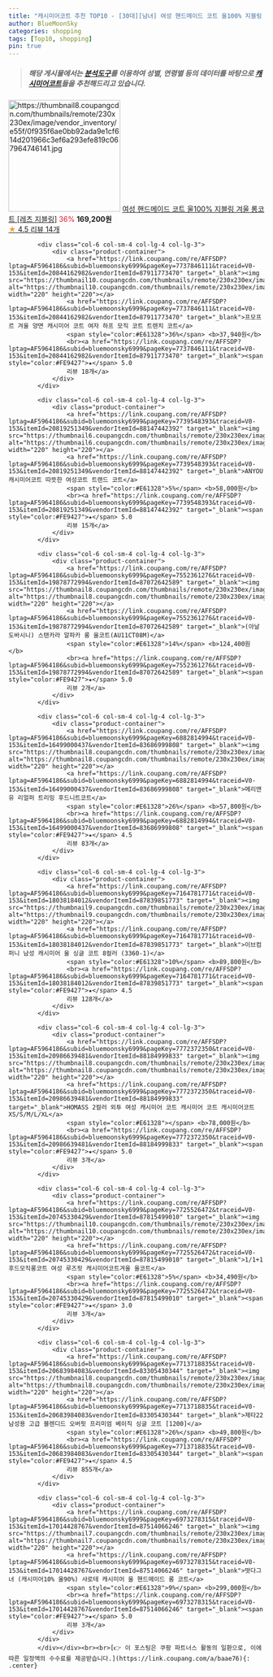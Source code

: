 ```yaml
---
title: "캐시미어코트 추천 TOP10 - [30대][남녀] 여성 핸드메이드 코트 울100% 지블링 겨울 롱코트 [레츠 지블링]"
author: BlueMoonSky
categories: shopping
tags: [Top10, shopping]
pin: true
---
```


> ##### 해당 게시물에서는 [**분석도구**](https://itemscout.io/)를 이용하여 **성별**, **연령별** 등의 데이터를 바탕으로 [**캐시미어코트**](https://link.coupang.com/a/baae76)들을 추천해드리고 있습니다.
<div class="container"><div class="row">
            <div class="col-6 col-sm-4 col-lg-4 col-lg-3">
                <div class="product-container">
                    <a href="https://link.coupang.com/re/AFFSDP?lptag=AF5964186&subid=bluemoonsky6999&pageKey=7684790397&traceid=V0-153&itemId=20534164864&vendorItemId=87611047487" target="_blank"><img src="https://thumbnail8.coupangcdn.com/thumbnails/remote/230x230ex/image/vendor_inventory/e55f/0f935f6ae0bb92ada9e1cf614d201966c3ef6a293efe819c067964746141.jpg" alt="https://thumbnail8.coupangcdn.com/thumbnails/remote/230x230ex/image/vendor_inventory/e55f/0f935f6ae0bb92ada9e1cf614d201966c3ef6a293efe819c067964746141.jpg" width="220" height="220"></a>
                    <a href="https://link.coupang.com/re/AFFSDP?lptag=AF5964186&subid=bluemoonsky6999&pageKey=7684790397&traceid=V0-153&itemId=20534164864&vendorItemId=87611047487" target="_blank">여성 핸드메이드 코트 울100% 지블링 겨울 롱코트 [레츠 지블링]</a>
                    <span style="color:#E61328">36%</span> <b>169,200원</b>
                    <br><a href="https://link.coupang.com/re/AFFSDP?lptag=AF5964186&subid=bluemoonsky6999&pageKey=7684790397&traceid=V0-153&itemId=20534164864&vendorItemId=87611047487" target="_blank"><span style="color:#FE9427">★</span> 4.5
                    리뷰 14개</a>
                </div>
            </div>
            
            <div class="col-6 col-sm-4 col-lg-4 col-lg-3">
                <div class="product-container">
                    <a href="https://link.coupang.com/re/AFFSDP?lptag=AF5964186&subid=bluemoonsky6999&pageKey=7737846111&traceid=V0-153&itemId=20844162982&vendorItemId=87911773470" target="_blank"><img src="https://thumbnail10.coupangcdn.com/thumbnails/remote/230x230ex/image/vendor_inventory/45c6/3c3d2524a10ba3d1019287c2da9b14c23ccdd9000c1e37a0564e7c0acbda.jpg" alt="https://thumbnail10.coupangcdn.com/thumbnails/remote/230x230ex/image/vendor_inventory/45c6/3c3d2524a10ba3d1019287c2da9b14c23ccdd9000c1e37a0564e7c0acbda.jpg" width="220" height="220"></a>
                    <a href="https://link.coupang.com/re/AFFSDP?lptag=AF5964186&subid=bluemoonsky6999&pageKey=7737846111&traceid=V0-153&itemId=20844162982&vendorItemId=87911773470" target="_blank">프모프르 겨울 양면 캐시미어 코트 여자 하프 모직 코트 트렌치 코트</a>
                    <span style="color:#E61328">36%</span> <b>37,940원</b>
                    <br><a href="https://link.coupang.com/re/AFFSDP?lptag=AF5964186&subid=bluemoonsky6999&pageKey=7737846111&traceid=V0-153&itemId=20844162982&vendorItemId=87911773470" target="_blank"><span style="color:#FE9427">★</span> 5.0
                    리뷰 18개</a>
                </div>
            </div>
            
            <div class="col-6 col-sm-4 col-lg-4 col-lg-3">
                <div class="product-container">
                    <a href="https://link.coupang.com/re/AFFSDP?lptag=AF5964186&subid=bluemoonsky6999&pageKey=7739548393&traceid=V0-153&itemId=20819251349&vendorItemId=88147442392" target="_blank"><img src="https://thumbnail6.coupangcdn.com/thumbnails/remote/230x230ex/image/vendor_inventory/ee50/8e1e6803526f07604974dd2fd2f51df15334ea3fada5a78a9a23aa941a59.jpg" alt="https://thumbnail6.coupangcdn.com/thumbnails/remote/230x230ex/image/vendor_inventory/ee50/8e1e6803526f07604974dd2fd2f51df15334ea3fada5a78a9a23aa941a59.jpg" width="220" height="220"></a>
                    <a href="https://link.coupang.com/re/AFFSDP?lptag=AF5964186&subid=bluemoonsky6999&pageKey=7739548393&traceid=V0-153&itemId=20819251349&vendorItemId=88147442392" target="_blank">ANYOU 캐시미어코트 따뜻한 여성코트 트랜드 코트</a>
                    <span style="color:#E61328">5%</span> <b>58,000원</b>
                    <br><a href="https://link.coupang.com/re/AFFSDP?lptag=AF5964186&subid=bluemoonsky6999&pageKey=7739548393&traceid=V0-153&itemId=20819251349&vendorItemId=88147442392" target="_blank"><span style="color:#FE9427">★</span> 5.0
                    리뷰 15개</a>
                </div>
            </div>
            
            <div class="col-6 col-sm-4 col-lg-4 col-lg-3">
                <div class="product-container">
                    <a href="https://link.coupang.com/re/AFFSDP?lptag=AF5964186&subid=bluemoonsky6999&pageKey=7552361276&traceid=V0-153&itemId=19878772994&vendorItemId=87072642589" target="_blank"><img src="https://thumbnail8.coupangcdn.com/thumbnails/remote/230x230ex/image/vendor_inventory/e37f/248ca83dfca87d1f1ee14d12c7df4639a276f715ef91ec7216a4cc99c8c2.jpg" alt="https://thumbnail8.coupangcdn.com/thumbnails/remote/230x230ex/image/vendor_inventory/e37f/248ca83dfca87d1f1ee14d12c7df4639a276f715ef91ec7216a4cc99c8c2.jpg" width="220" height="220"></a>
                    <a href="https://link.coupang.com/re/AFFSDP?lptag=AF5964186&subid=bluemoonsky6999&pageKey=7552361276&traceid=V0-153&itemId=19878772994&vendorItemId=87072642589" target="_blank">(아날도바시니) 스탠카라 알파카 롱 울코트(AU11CT08M)</a>
                    <span style="color:#E61328">14%</span> <b>124,400원</b>
                    <br><a href="https://link.coupang.com/re/AFFSDP?lptag=AF5964186&subid=bluemoonsky6999&pageKey=7552361276&traceid=V0-153&itemId=19878772994&vendorItemId=87072642589" target="_blank"><span style="color:#FE9427">★</span> 5.0
                    리뷰 2개</a>
                </div>
            </div>
            
            <div class="col-6 col-sm-4 col-lg-4 col-lg-3">
                <div class="product-container">
                    <a href="https://link.coupang.com/re/AFFSDP?lptag=AF5964186&subid=bluemoonsky6999&pageKey=6882814994&traceid=V0-153&itemId=16499000437&vendorItemId=83686999808" target="_blank"><img src="https://thumbnail8.coupangcdn.com/thumbnails/remote/230x230ex/image/vendor_inventory/e641/78279f496fbb05fe61dc89b10556f8bf56529d20b2abbfe312d06b829629.jpg" alt="https://thumbnail8.coupangcdn.com/thumbnails/remote/230x230ex/image/vendor_inventory/e641/78279f496fbb05fe61dc89b10556f8bf56529d20b2abbfe312d06b829629.jpg" width="220" height="220"></a>
                    <a href="https://link.coupang.com/re/AFFSDP?lptag=AF5964186&subid=bluemoonsky6999&pageKey=6882814994&traceid=V0-153&itemId=16499000437&vendorItemId=83686999808" target="_blank">메리앤유 리얼퍼 트리밍 후드니트코트</a>
                    <span style="color:#E61328">26%</span> <b>57,800원</b>
                    <br><a href="https://link.coupang.com/re/AFFSDP?lptag=AF5964186&subid=bluemoonsky6999&pageKey=6882814994&traceid=V0-153&itemId=16499000437&vendorItemId=83686999808" target="_blank"><span style="color:#FE9427">★</span> 4.5
                    리뷰 83개</a>
                </div>
            </div>
            
            <div class="col-6 col-sm-4 col-lg-4 col-lg-3">
                <div class="product-container">
                    <a href="https://link.coupang.com/re/AFFSDP?lptag=AF5964186&subid=bluemoonsky6999&pageKey=7164781771&traceid=V0-153&itemId=18038184012&vendorItemId=87839851773" target="_blank"><img src="https://thumbnail9.coupangcdn.com/thumbnails/remote/230x230ex/image/vendor_inventory/aa15/edc8139ad76ac79d000658f288f3926d1c37cf0f4dc2ad9351e0a0d1362e.jpg" alt="https://thumbnail9.coupangcdn.com/thumbnails/remote/230x230ex/image/vendor_inventory/aa15/edc8139ad76ac79d000658f288f3926d1c37cf0f4dc2ad9351e0a0d1362e.jpg" width="220" height="220"></a>
                    <a href="https://link.coupang.com/re/AFFSDP?lptag=AF5964186&subid=bluemoonsky6999&pageKey=7164781771&traceid=V0-153&itemId=18038184012&vendorItemId=87839851773" target="_blank">이브컴퍼니 남성 캐시미어 울 싱글 코트 8컬러 (3360-1)</a>
                    <span style="color:#E61328">10%</span> <b>89,800원</b>
                    <br><a href="https://link.coupang.com/re/AFFSDP?lptag=AF5964186&subid=bluemoonsky6999&pageKey=7164781771&traceid=V0-153&itemId=18038184012&vendorItemId=87839851773" target="_blank"><span style="color:#FE9427">★</span> 4.5
                    리뷰 128개</a>
                </div>
            </div>
            
            <div class="col-6 col-sm-4 col-lg-4 col-lg-3">
                <div class="product-container">
                    <a href="https://link.coupang.com/re/AFFSDP?lptag=AF5964186&subid=bluemoonsky6999&pageKey=7772372350&traceid=V0-153&itemId=20986639481&vendorItemId=88184999833" target="_blank"><img src="https://thumbnail8.coupangcdn.com/thumbnails/remote/230x230ex/image/vendor_inventory/085a/bac8f655e7001b8f0999189f90410115b905aeac05c98f7fd48ff945c005.jpg" alt="https://thumbnail8.coupangcdn.com/thumbnails/remote/230x230ex/image/vendor_inventory/085a/bac8f655e7001b8f0999189f90410115b905aeac05c98f7fd48ff945c005.jpg" width="220" height="220"></a>
                    <a href="https://link.coupang.com/re/AFFSDP?lptag=AF5964186&subid=bluemoonsky6999&pageKey=7772372350&traceid=V0-153&itemId=20986639481&vendorItemId=88184999833" target="_blank">HOMASS 2컬러 외투 여성 캐시미어 코트 캐시미어 코트 캐시미어코트 XS/S/M/L/XL</a>
                    <span style="color:#E61328"></span> <b>78,000원</b>
                    <br><a href="https://link.coupang.com/re/AFFSDP?lptag=AF5964186&subid=bluemoonsky6999&pageKey=7772372350&traceid=V0-153&itemId=20986639481&vendorItemId=88184999833" target="_blank"><span style="color:#FE9427">★</span> 5.0
                    리뷰 3개</a>
                </div>
            </div>
            
            <div class="col-6 col-sm-4 col-lg-4 col-lg-3">
                <div class="product-container">
                    <a href="https://link.coupang.com/re/AFFSDP?lptag=AF5964186&subid=bluemoonsky6999&pageKey=7725526472&traceid=V0-153&itemId=20745330429&vendorItemId=87815499010" target="_blank"><img src="https://thumbnail10.coupangcdn.com/thumbnails/remote/230x230ex/image/vendor_inventory/3e5c/593bf3aede430b0f9ceb4d25fde9e1fccb1a4d769c2297ad798b9f00209b.png" alt="https://thumbnail10.coupangcdn.com/thumbnails/remote/230x230ex/image/vendor_inventory/3e5c/593bf3aede430b0f9ceb4d25fde9e1fccb1a4d769c2297ad798b9f00209b.png" width="220" height="220"></a>
                    <a href="https://link.coupang.com/re/AFFSDP?lptag=AF5964186&subid=bluemoonsky6999&pageKey=7725526472&traceid=V0-153&itemId=20745330429&vendorItemId=87815499010" target="_blank">1/1+1 후드모직롱코트 여성 루즈핏 캐시미어코트겨울 울코트</a>
                    <span style="color:#E61328">5%</span> <b>34,490원</b>
                    <br><a href="https://link.coupang.com/re/AFFSDP?lptag=AF5964186&subid=bluemoonsky6999&pageKey=7725526472&traceid=V0-153&itemId=20745330429&vendorItemId=87815499010" target="_blank"><span style="color:#FE9427">★</span> 3.0
                    리뷰 3개</a>
                </div>
            </div>
            
            <div class="col-6 col-sm-4 col-lg-4 col-lg-3">
                <div class="product-container">
                    <a href="https://link.coupang.com/re/AFFSDP?lptag=AF5964186&subid=bluemoonsky6999&pageKey=7713718835&traceid=V0-153&itemId=20683984083&vendorItemId=83305430344" target="_blank"><img src="https://thumbnail8.coupangcdn.com/thumbnails/remote/230x230ex/image/vendor_inventory/71c6/b288e250f2fa173b8c55afda12b3b0c089dec74846883f7bf6157bf9d944.jpg" alt="https://thumbnail8.coupangcdn.com/thumbnails/remote/230x230ex/image/vendor_inventory/71c6/b288e250f2fa173b8c55afda12b3b0c089dec74846883f7bf6157bf9d944.jpg" width="220" height="220"></a>
                    <a href="https://link.coupang.com/re/AFFSDP?lptag=AF5964186&subid=bluemoonsky6999&pageKey=7713718835&traceid=V0-153&itemId=20683984083&vendorItemId=83305430344" target="_blank">제타22 남성용 고급 블렌디드 오버핏 프리미엄 베이직 싱글 코트 [1200]</a>
                    <span style="color:#E61328">26%</span> <b>49,800원</b>
                    <br><a href="https://link.coupang.com/re/AFFSDP?lptag=AF5964186&subid=bluemoonsky6999&pageKey=7713718835&traceid=V0-153&itemId=20683984083&vendorItemId=83305430344" target="_blank"><span style="color:#FE9427">★</span> 4.5
                    리뷰 855개</a>
                </div>
            </div>
            
            <div class="col-6 col-sm-4 col-lg-4 col-lg-3">
                <div class="product-container">
                    <a href="https://link.coupang.com/re/AFFSDP?lptag=AF5964186&subid=bluemoonsky6999&pageKey=6973278315&traceid=V0-153&itemId=17014428767&vendorItemId=87514066246" target="_blank"><img src="https://thumbnail7.coupangcdn.com/thumbnails/remote/230x230ex/image/vendor_inventory/7b31/85eade67435fd883ac373b13d92e4573e1858662fa8c4ab67648d574a23a.jpg" alt="https://thumbnail7.coupangcdn.com/thumbnails/remote/230x230ex/image/vendor_inventory/7b31/85eade67435fd883ac373b13d92e4573e1858662fa8c4ab67648d574a23a.jpg" width="220" height="220"></a>
                    <a href="https://link.coupang.com/re/AFFSDP?lptag=AF5964186&subid=bluemoonsky6999&pageKey=6973278315&traceid=V0-153&itemId=17014428767&vendorItemId=87514066246" target="_blank">떳다그녀 (캐시미어10% 울90%) 샤로테 캐시미어 울 핸드메이드 롱 코트</a>
                    <span style="color:#E61328">9%</span> <b>299,000원</b>
                    <br><a href="https://link.coupang.com/re/AFFSDP?lptag=AF5964186&subid=bluemoonsky6999&pageKey=6973278315&traceid=V0-153&itemId=17014428767&vendorItemId=87514066246" target="_blank"><span style="color:#FE9427">★</span> 5.0
                    리뷰 3개</a>
                </div>
            </div>
            </div></div><br><br>[👉 이 포스팅은 쿠팡 파트너스 활동의 일환으로, 이에 따른 일정액의 수수료를 제공받습니다.](https://link.coupang.com/a/baae76){: .center}